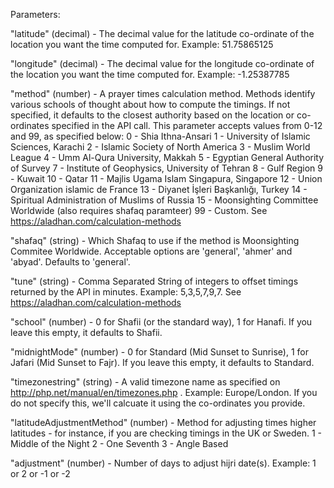 ﻿Parameters:

"latitude" (decimal) -
The decimal value for the latitude co-ordinate of the location you want the time computed for. Example: 51.75865125

"longitude" (decimal) -
The decimal value for the longitude co-ordinate of the location you want the time computed for. Example: -1.25387785

"method" (number) -
A prayer times calculation method. Methods identify various schools of thought about how to compute the timings. If not specified, it defaults to the closest authority based on the location or co-ordinates specified in the API call. This parameter accepts values from 0-12 and 99, as specified below:
0 - Shia Ithna-Ansari
1 - University of Islamic Sciences, Karachi
2 - Islamic Society of North America
3 - Muslim World League
4 - Umm Al-Qura University, Makkah
5 - Egyptian General Authority of Survey
7 - Institute of Geophysics, University of Tehran
8 - Gulf Region
9 - Kuwait
10 - Qatar
11 - Majlis Ugama Islam Singapura, Singapore
12 - Union Organization islamic de France
13 - Diyanet İşleri Başkanlığı, Turkey
14 - Spiritual Administration of Muslims of Russia
15 - Moonsighting Committee Worldwide (also requires shafaq paramteer)
99 - Custom. See https://aladhan.com/calculation-methods

"shafaq" (string) -
Which Shafaq to use if the method is Moonsighting Commitee Worldwide. Acceptable options are 'general', 'ahmer' and 'abyad'. Defaults to 'general'.

"tune" (string) -
Comma Separated String of integers to offset timings returned by the API in minutes. Example: 5,3,5,7,9,7. See https://aladhan.com/calculation-methods

"school" (number) -
0 for Shafii (or the standard way), 1 for Hanafi. If you leave this empty, it defaults to Shafii.

"midnightMode" (number) -
0 for Standard (Mid Sunset to Sunrise), 1 for Jafari (Mid Sunset to Fajr). If you leave this empty, it defaults to Standard.

"timezonestring" (string) -
A valid timezone name as specified on http://php.net/manual/en/timezones.php . Example: Europe/London. If you do not specify this, we'll calcuate it using the co-ordinates you provide.

"latitudeAdjustmentMethod" (number) -
Method for adjusting times higher latitudes - for instance, if you are checking timings in the UK or Sweden.
1 - Middle of the Night
2 - One Seventh
3 - Angle Based

"adjustment" (number) -
Number of days to adjust hijri date(s). Example: 1 or 2 or -1 or -2